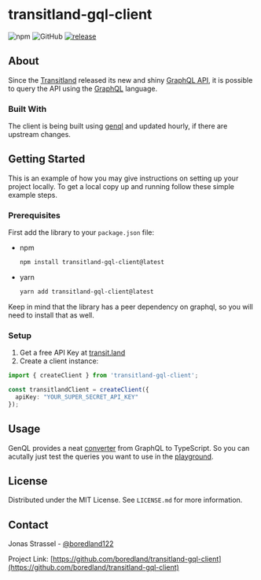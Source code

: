 # transitland-gql-client

![npm](https://img.shields.io/npm/dm/transitland-gql-client)
![GitHub](https://img.shields.io/github/license/boredland/transitland-gql-client)
[![release](https://github.com/boredland/transitland-gql-client/actions/workflows/release.yaml/badge.svg)](https://github.com/boredland/transitland-gql-client/actions/workflows/release.yaml)

## About

Since the [Transitland](https://transitland.org/) released its new and shiny [GraphQL API](https://www.transit.land/documentation/graphql-api/), it is possible to query the API using the [GraphQL](https://graphql.org/) language.

### Built With

The client is being built using [genql](https://genql.vercel.app/) and updated hourly, if there are upstream changes.

## Getting Started

This is an example of how you may give instructions on setting up your project locally.
To get a local copy up and running follow these simple example steps.

### Prerequisites

First add the library to your `package.json` file:

* npm

  ```sh
  npm install transitland-gql-client@latest
  ```

* yarn

  ```sh
  yarn add transitland-gql-client@latest
  ```

Keep in mind that the library has a peer dependency on graphql, so you will need to install that as well.

### Setup

1. Get a free API Key at [transit.land](https://www.transit.land/documentation/index#sign-up)
2. Create a client instance:

```ts
import { createClient } from 'transitland-gql-client';

const transitlandClient = createClient({
  apiKey: "YOUR_SUPER_SECRET_API_KEY"
});
```

## Usage

GenQL provides a neat [converter](https://genql.vercel.app/converter) from GraphQL to TypeScript. So you can acutally just test the queries you want to use in the [playground](https://www.transit.land/documentation/api/graphql-console).

## License

Distributed under the MIT License. See `LICENSE.md` for more information.

## Contact

Jonas Strassel - [@boredland122](https://twitter.com/boredland122)

Project Link: [https://github.com/boredland/transitland-gql-client](https://github.com/boredland/transitland-gql-client)
